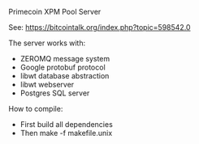 
Primecoin XPM Pool Server

See: https://bitcointalk.org/index.php?topic=598542.0

The server works with:
- ZEROMQ message system
- Google protobuf protocol
- libwt database abstraction
- libwt webserver
- Postgres SQL server

How to compile:
- First build all dependencies
- Then make -f makefile.unix


